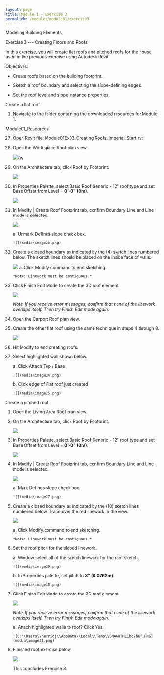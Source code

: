 ```yaml
---
layout: page
title: Module 1 - Exercise 3
permalink: /modules/module01/exercise3
---
```


Modeling Building Elements

Exercise 3 --- Creating Floors and Roofs

In this exercise, you will create flat roofs and pitched roofs for the
house used in the previous exercise using Autodesk Revit.

Objectives:

-   Create roofs based on the building footprint.

-   Sketch a roof boundary and selecting the slope-defining edges.

-   Set the roof level and slope instance properties.

Create a flat roof

1.  Navigate to the folder containing the downloaded resources for
    Module 1.

Module01_Resources

27. Open Revit file: Module01Ex03_Creating Roofs_Imperial_Start.rvt

28. Open the Workspace Roof plan view.

    ![](media\image16.png){w


2.  On the Architecture tab, click Roof by Footprint.

    ![](media\image17.png)


29. In Properties Palette, select Basic Roof Generic - 12" roof type and
    set Base Offset from Level = **0'-0" (0m)**.

    ![](media\image18.png)

30. In Modify \| Create Roof Footprint tab, confirm Boundary Line and
    Line mode is selected.

    ![](media\image19.png)

    a.  Unmark Defines slope check box.

        ![](media\image20.png)

31. Create a closed boundary as indicated by the (4) sketch lines
    numbered below. The sketch lines should be placed on the inside face
    of walls.

    ![](media\image21.png)
    a.  Click Modify command to end sketching.

        *Note: Linework must be contiguous.*

32. Click Finish Edit Mode to create the 3D roof element.

    ![](media\image22.png)

    *Note: If you receive error messages, confirm that none of the
    linework overlaps itself. Then try Finish Edit mode again.*

33. Open the Carport Roof plan view.

34. Create the other flat roof using the same technique in steps 4
    through 8.

    ![](media\image23.png)

35. Hit Modify to end creating roofs.

36. Select highlighted wall shown below.

    a.  Click Attach Top / Base

        ![](media\image24.png)

    b.  Click edge of Flat roof just created

        ![](media\image25.png)

Create a pitched roof

1.  Open the Living Area Roof plan view.


3.  On the Architecture tab, click Roof by Footprint.

    ![](media\image17.png)


37. In Properties Palette, select Basic Roof Generic - 12" roof type and
    set Base Offset from Level = **0'-0" (0m)**.

    ![](media\image26.png)

38. In Modify \| Create Roof Footprint tab, confirm Boundary Line and
    Line mode is selected.

    ![](media\image19.png)

    a.  Mark Defines slope check box.

        ![](media\image27.png)

39. Create a closed boundary as indicated by the (10) sketch lines
    numbered below. Trace over the red linework in the view.

    ![](media\image28.png)

    a.  Click Modify command to end sketching.

        *Note: Linework must be contiguous.*

40. Set the roof pitch for the sloped linework.

    a.  Window select all of the sketch linework for the roof sketch.

        ![](media\image29.png)

    b.  In Properties palette, set pitch to **3" (0.0762m)**.

        ![](media\image30.png)

41. Click Finish Edit Mode to create the 3D roof element.

    ![](media\image22.png)

    *Note: If you receive error messages, confirm that none of the
    linework overlaps itself. Then try Finish Edit mode again.*

    a.  Attach highlighted walls to roof? Click Yes.

        ![C:\\Users\\herridj\\AppData\\Local\\Temp\\SNAGHTML1bc7b6f.PNG](media\image31.png)

42. Finished roof exercise below

    ![](media\image32.png)

    This concludes Exercise 3.
